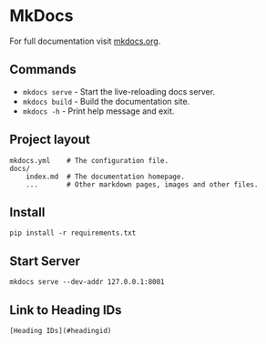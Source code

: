 # MkDocs

For full documentation visit [mkdocs.org](https://www.mkdocs.org).

## Commands

* `mkdocs serve` - Start the live-reloading docs server.
* `mkdocs build` - Build the documentation site.
* `mkdocs -h` - Print help message and exit.

## Project layout

    mkdocs.yml    # The configuration file.
    docs/
        index.md  # The documentation homepage.
        ...       # Other markdown pages, images and other files.

## Install

    pip install -r requirements.txt

## Start Server

    mkdocs serve --dev-addr 127.0.0.1:8001

## Link to Heading IDs

    [Heading IDs](#headingid)